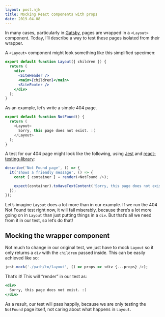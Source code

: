 ```yaml
---
layout: post.njk
title: Mocking React components with props
date: 2019-04-08
---
```


In many cases, particularly in [Gatsby](https://www.gatsbyjs.org/), pages are wrapped in a `<Layout>` component. Today, Iʼll describe a way to test these pages isolated from their wrapper.

A `<Layout>` component might look something like this simplified specimen:
```jsx
export default function Layout({ children }) {
  return (
    <div>
      <SiteHeader />
      <main>{children}</main>
      <SiteFooter />
    </div>
  );  
}
```

As an example, letʼs write a simple 404 page.

```js
export default function NotFound() {
  return (
    <Layout>
      Sorry, this page does not exist. :(
    </Layout>
  );  
}
```

A test for our 404 page might look like the following, using [Jest](https://jestjs.io/) and [react-testing-library](https://github.com/kentcdodds/react-testing-library):

```js
describe('Not Found page', () => {
  it('shows a friendly message', () => {
    const { container } = render(<NotFound />);

    expect(container).toHaveTextContent('Sorry, this page does not exist');
  });
});
```

Letʼs imagine `Layout` does a lot more than in our example. If we run the 404 Not Found test right now, it will fail miserably, because thereʼs a lot more going on in `Layout` than just putting things in a `div`. But thatʼs all we need from it in our test, so letʼs do that!

## Mocking the wrapper component
Not much to change in our original test, we just have to mock `Layout` so it only returns a `div` with the `children` passed inside. This can be easily achieved like so:
```js
jest.mock('./path/to/layout', () => props => <div {...props} />);
```

Thatʼs it! This will “render” in our test as:
```jsx
<div>
  Sorry, this page does not exist. :(
</div>
```

As a result, our test will pass happily, because we are only testing the `NotFound` page itself, not caring about what happens in `Layout`.
